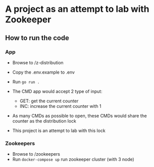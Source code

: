 # A project as an attempt to lab with Zookeeper

## How to run the code

### App
- Browse to /z-distribution
- Copy the .env.example to .env
- Run `go run .`
- The CMD app would accept 2 type of input:
    - GET: get the current counter
    - INC: increase the current counter with 1

- As many CMDs as possible to open, these CMDs would share the counter as the distribution lock
- This project is an attempt to lab with this lock 


### Zookeepers
- Browse to /zookeepers
- Run `docker-compose up` run zookeeper cluster (with 3 node)